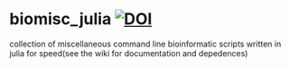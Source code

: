 # biomisc_julia [![DOI](https://zenodo.org/badge/DOI/10.5281/zenodo.4273225.svg)](https://doi.org/10.5281/zenodo.4273225)
collection of miscellaneous command line bioinformatic scripts written in julia for speed(see the wiki for documentation and depedences)
  
 
